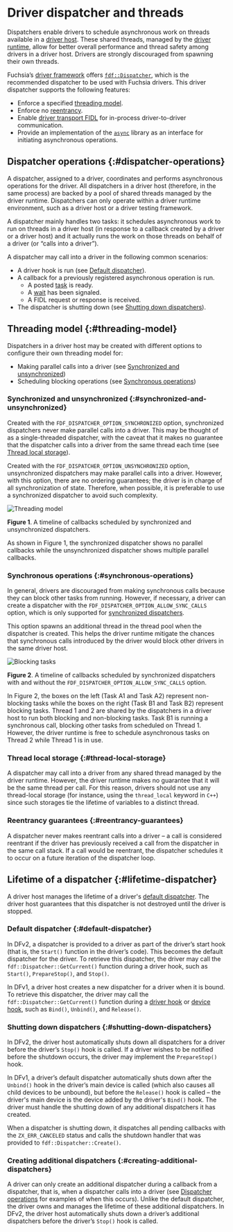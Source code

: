 # Driver dispatcher and threads

Dispatchers enable drivers to schedule asynchronous work on threads available
in a [driver host][driver-host]. These shared threads, managed by the
[driver runtime][driver-runtime], allow for better overall performance and
thread safety among drivers in a driver host. Drivers are strongly discouraged
from spawning their own threads.

Fuchsia’s [driver framework][driver-framework] offers
[`fdf::Dispatcher`][fdf-dispatcher], which is the recommended dispatcher to be
used with Fuchsia drivers. This driver dispatcher supports the following
features:

- Enforce a specified [threading model](#threading-model).
- Enforce no [reentrancy](#reentrancy-guarantees).
- Enable [driver transport FIDL][driver-transport] for in-process
  driver-to-driver communication.
- Provide an implementation of the [`async`][async-lib] library as an interface
  for initiating asynchronous operations.

## Dispatcher operations {:#dispatcher-operations}

A dispatcher, assigned to a driver, coordinates and performs asynchronous
operations for the driver. All dispatchers in a driver host (therefore, in the
same process) are backed by a pool of shared threads managed by the
driver runtime. Dispatchers can only operate within a driver runtime environment,
such as a driver host or a driver testing framework.

A dispatcher mainly handles two tasks: it schedules asynchronous work to run on
threads in a driver host (in response to a callback created by a driver or a
driver host) and it actually runs the work on those threads on behalf of
a driver (or “calls into a driver”).

A dispatcher may call into a driver in the following common scenarios:

- A driver hook is run (see [Default dispatcher](#default-dispatcher)).
- A callback for a previously registered asynchronous operation is run.
  - A posted [task][async-cpp-task] is ready.
  - A [wait][async-cpp-wait] has been signaled.
  - A FIDL request or response is received.
- The dispatcher is shutting down
  (see [Shutting down dispatchers](#shutting-down-dispatchers)).

## Threading model {:#threading-model}

Dispatchers in a driver host may be created with different options to configure
their own threading model for:

- Making parallel calls into a driver
  (see [Synchronized and unsynchronized](#synchronized-and-unsynchronized))
- Scheduling blocking operations
  (see [Synchronous operations](#synchronous-operations))

### Synchronized and unsynchronized {:#synchronized-and-unsynchronized}

Created with the `FDF_DISPATCHER_OPTION_SYNCHRONIZED` option, synchronized
dispatchers never make parallel calls into a driver. This may be thought of as a
single-threaded dispatcher, with the caveat that it makes no guarantee that the
dispatcher calls into a driver from the same thread each time
(see [Thread local storage](#thread-local-storage)).

Created with the `FDF_DISPATCHER_OPTION_UNSYNCHRONIZED` option, unsynchronized
dispatchers may make parallel calls into a driver. However, with this option,
there are no ordering guarantees; the driver is in charge of all synchronization
of state. Therefore, when possible, it is preferable to use a synchronized
dispatcher to avoid such complexity.

![Threading model](images/diagram-driver-dispatcher-01.svg "Diagram comparing callbacks scheduled by synchronized and unsynchronized dispatchers")

<!--
Diagram source: https://docs.google.com/drawings/d/1WjTg6I-sk-ByDnrDlCq4Nv4uYzVIPpKsSI444QqFK04/edit?usp=sharing&resourcekey=0-bX0UaNyWTzqSqE7XKWfVgA
-->

**Figure 1**. A timeline of callbacks scheduled by synchronized and
unsynchronized dispatchers.

As shown in Figure 1, the synchronized dispatcher shows no parallel callbacks
while the unsynchronized dispatcher shows multiple parallel callbacks.

### Synchronous operations {:#synchronous-operations}

In general, drivers are discouraged from making synchronous calls because
they can block other tasks from running. However, if necessary, a driver
can create a dispatcher with the `FDF_DISPATCHER_OPTION_ALLOW_SYNC_CALLS`
option, which is only supported for
[synchronized dispatchers](#synchronized-and-unsynchronized).

This option spawns an additional thread in the thread pool when the dispatcher
is created. This helps the driver runtime mitigate the chances that synchronous
calls introduced by the driver would block other drivers in the same driver
host.

![Blocking tasks](images/diagram-driver-dispatcher-02.svg "Diagram comparing blocking and non-blocking tasks")

**Figure 2**. A timeline of callbacks scheduled by synchronized dispatchers with
and without the `FDF_DISPATCHER_OPTION_ALLOW_SYNC_CALLS` option.

<!--
Diagram source: https://docs.google.com/drawings/d/1fsB-vqWmZH3bEws9BqbzFvlsTVK1nswp800xziZ4-dE/edit?usp=sharing&resourcekey=0-ZbRByhe4aSIDK6iIsNueFA
-->

In Figure 2, the boxes on the left (Task A1 and Task A2) represent non-blocking
tasks while the boxes on the right (Task B1 and Task B2) represent blocking
tasks. Thread 1 and 2 are shared by the dispatchers in a driver host to run both
blocking and non-blocking tasks. Task B1 is running a synchronous call, blocking
other tasks from scheduled on Thread 1. However, the driver runtime is free to
schedule asynchronous tasks on Thread 2 while Thread 1 is in use.

### Thread local storage {:#thread-local-storage}

A dispatcher may call into a driver from any shared thread managed by the driver
runtime. However, the driver runtime makes no guarantee that it will be the same
thread per call. For this reason, drivers should not use any thread-local
storage (for instance, using the `thread_local` keyword in `C++`) since such
storages tie the lifetime of variables to a distinct thread.

### Reentrancy guarantees {:#reentrancy-guarantees}

A dispatcher never makes reentrant calls into a driver – a call is considered
reentrant if the driver has previously received a call from the dispatcher in
the same call stack. If a call would be reentrant, the dispatcher schedules it
to occur on a future iteration of the dispatcher loop.

## Lifetime of a dispatcher {:#lifetime-dispatcher}

A driver host manages the lifetime of a driver's
[default dispatcher](#default-dispatcher). The driver host guarantees that this
dispatcher is not destroyed until the driver is stopped.

### Default dispatcher {:#default-dispatcher}

In DFv2, a dispatcher is provided to a driver as part of the driver’s start hook
(that is, the `Start()` function in the driver’s code). This becomes the default
dispatcher for the driver. To retrieve this dispatcher, the driver may call the
`fdf::Dispatcher::GetCurrent()` function during a driver hook, such as
`Start()`, `PrepareStop()`, and `Stop()`.

In DFv1, a driver host creates a new dispatcher for a driver when it is bound.
To retrieve this dispatcher, the driver may call the
`fdf::Dispatcher::GetCurrent()` function during a [driver hook][driver-hook] or
[device hook][device-hook], such as `Bind()`, `Unbind()`, and `Release()`.

### Shutting down dispatchers {:#shutting-down-dispatchers}

In DFv2, the driver host automatically shuts down all dispatchers for a driver
before the driver’s `Stop()` hook is called. If a driver wishes to be notified
before the shutdown occurs, the driver may implement the `PrepareStop()` hook.

In DFv1, a driver’s default dispatcher automatically shuts down after the
`Unbind()` hook in the driver’s main device is called (which also causes all
child devices to be unbound), but before the `Release()` hook is called – the
driver's main device is the device added by the driver's `Bind()` hook. The
driver must handle the shutting down of any additional dispatchers it has created.

When a dispatcher is shutting down, it dispatches all pending callbacks with the
`ZX_ERR_CANCELED` status and calls the shutdown handler that was provided to
`fdf::Dispatcher::Create()`.

### Creating additional dispatchers {:#creating-additional-dispatchers}

A driver can only create an additional dispatcher during a callback from a
dispatcher, that is, when a dispatcher calls into a driver (see
[Dispatcher operations](#dispatcher-operations) for examples of when this occurs).
Unlike the default dispatcher, the driver owns and manages the lifetime of these
additional dispatchers. In DFv2, the driver host automatically shuts down a
driver’s additional dispatchers before the driver’s `Stop()` hook is called.

<!-- Reference links -->

[driver-host]: /docs/concepts/drivers/driver_framework.md#driver_host
[driver-framework]: /docs/concepts/drivers/driver_framework.md
[fdf-dispatcher]: https://cs.opensource.google/fuchsia/fuchsia/+/main:sdk/lib/driver/runtime/include/lib/fdf/cpp/dispatcher.h
[driver-transport]: /docs/development/languages/fidl/tutorials/cpp/topics/driver-transport.md
[async-lib]: https://cs.opensource.google/fuchsia/fuchsia/+/main:/sdk/lib/async/README.md
[driver-runtime]: /docs/concepts/drivers/driver_framework.md#driver_runtime
[async-cpp-task]: http://cs/fuchsia/sdk/lib/async/include/lib/async/cpp/task.h
[async-cpp-wait]: http://cs/fuchsia/sdk/lib/async/include/lib/async/cpp/wait.h
[driver-hook]: http://cs/fuchsia/src/lib/ddk/include/lib/ddk/driver.h
[device-hook]: http://cs/fuchsia/src/lib/ddk/include/lib/ddk/device.h
